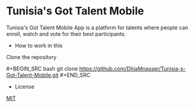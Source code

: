 Tunisia's Got Talent Mobile
========================

Tunisia's Got Talent Mobile App is a platform for talents where people can enroll, watch and vote for their best participants.

* How to work in this

Clone the repository

#+BEGIN_SRC bash
git clone https://github.com/DhiaMnasser/Tunisia-s-Got-Talent-Mobile.git
#+END_SRC
  
* License

[MIT][1]

[1]: https://github.com/DhiaMnasser/Tunisia-s-Got-Talent-Mobile/blob/master/LICENSE
